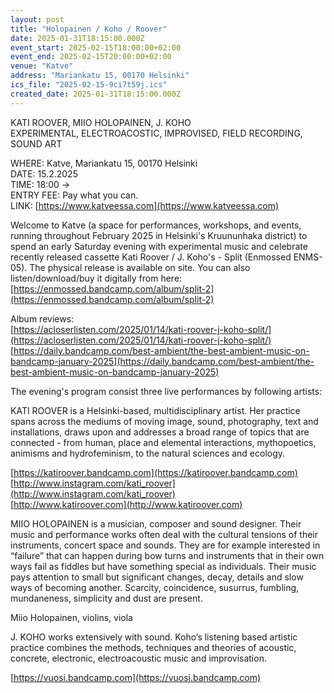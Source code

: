 ```yaml
---
layout: post
title: "Holopainen / Koho / Roover"
date: 2025-01-31T18:15:00.000Z
event_start: 2025-02-15T18:00:00+02:00
event_end: 2025-02-15T20:00:00+02:00
venue: "Katve"
address: "Mariankatu 15, 00170 Helsinki"
ics_file: "2025-02-15-9ci7t59j.ics"
created_date: 2025-01-31T18:15:00.000Z
---
```


KATI ROOVER, MIIO HOLOPAINEN, J. KOHO  
EXPERIMENTAL, ELECTROACOSTIC, IMPROVISED, FIELD RECORDING, SOUND ART  
  
WHERE: Katve, Mariankatu 15, 00170 Helsinki  
DATE: 15.2.2025  
TIME: 18:00 ->  
ENTRY FEE: Pay what you can.  
LINK: [https://www.katveessa.com](https://www.katveessa.com)  
  
Welcome to Katve (a space for performances, workshops, and events, running throughout February 2025 in Helsinki's Kruununhaka district) to spend an early Saturday evening with experimental music and celebrate recently released cassette  Kati Roover / J. Koho's - Split (Enmossed ENMS-05). The physical release is available on site. You can also listen/download/buy it digitally from here: [https://enmossed.bandcamp.com/album/split-2](https://enmossed.bandcamp.com/album/split-2)  
  
Album reviews:  
[https://acloserlisten.com/2025/01/14/kati-roover-j-koho-split/](https://acloserlisten.com/2025/01/14/kati-roover-j-koho-split/)  
[https://daily.bandcamp.com/best-ambient/the-best-ambient-music-on-bandcamp-january-2025](https://daily.bandcamp.com/best-ambient/the-best-ambient-music-on-bandcamp-january-2025)  
  
The evening's program consist three live performances by following artists:  
  
KATI ROOVER is a Helsinki-based, multidisciplinary artist. Her practice spans across the mediums of moving image, sound, photography, text and installations, draws upon and addresses a broad range of topics that are connected - from human, place and elemental interactions, mythopoetics, animisms and hydrofeminism, to the natural sciences and ecology.  
  
[https://katiroover.bandcamp.com](https://katiroover.bandcamp.com)  
[http://www.instagram.com/kati_roover](http://www.instagram.com/kati_roover)  
[http://www.katiroover.com](http://www.katiroover.com)  
  
MIIO HOLOPAINEN is a musician, composer and sound designer. Their music and performance works often deal with the cultural tensions of their instruments, concert space and sounds. They are for example interested in “failure” that can happen during bow turns and instruments that in their own ways fail as fiddles but have something special as individuals. Their music pays attention to small but significant changes, decay, details and slow ways of becoming another. Scarcity, coincidence, susurrus, fumbling, mundaneness, simplicity and dust are present.  
  
Miio Holopainen, violins, viola  
  
J. KOHO works extensively with sound. Koho’s listening based artistic practice combines the methods, techniques and theories of acoustic, concrete, electronic, electroacoustic music and improvisation.  
  
[https://vuosi.bandcamp.com](https://vuosi.bandcamp.com)
